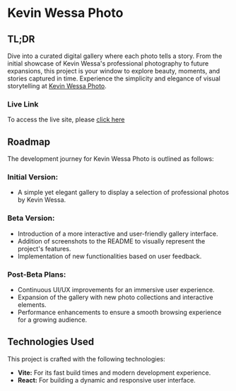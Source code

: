 # Kevin Wessa Photo

## TL;DR

Dive into a curated digital gallery where each photo tells a story. From the initial showcase of Kevin Wessa's professional photography to future expansions, this project is your window to explore beauty, moments, and stories captured in time. Experience the simplicity and elegance of visual storytelling at [Kevin Wessa Photo](https://www.kevinwessaphoto.com).

### Live Link

To access the live site, please [click here](https://www.kevinwessaphoto.com)

## Roadmap

The development journey for Kevin Wessa Photo is outlined as follows:

### Initial Version:

- A simple yet elegant gallery to display a selection of professional photos by Kevin Wessa.

### Beta Version:

- Introduction of a more interactive and user-friendly gallery interface.
- Addition of screenshots to the README to visually represent the project's features.
- Implementation of new functionalities based on user feedback.

### Post-Beta Plans:

- Continuous UI/UX improvements for an immersive user experience.
- Expansion of the gallery with new photo collections and interactive elements.
- Performance enhancements to ensure a smooth browsing experience for a growing audience.

## Technologies Used

This project is crafted with the following technologies:

- **Vite:** For its fast build times and modern development experience.
- **React:** For building a dynamic and responsive user interface.
